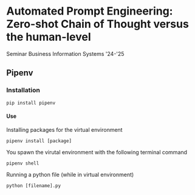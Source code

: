 # Automated Prompt Engineering: Zero-shot Chain of Thought versus the human-level
Seminar Business Information Systems '24-'25

## Pipenv
### Installation
```
pip install pipenv
```

#### Use
Installing packages for the virtual environment
```
pipenv install [package]
```

You spawn the virutal environment with the following terminal command
```
pipenv shell
```
Running a python file (while in virtual environment)
```
python [filename].py
```